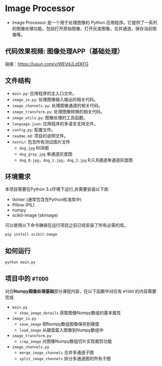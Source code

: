 # Image Processor
- Image Processor 是一个用于处理图像的 Python 应用程序。它提供了一系列的图像处理功能，包括打开原始图像，打开灰度图像，合并通道，保存当前图像等。

## 代码效果视频: 图像处理APP（基础处理）
链接：https://lusun.com/v/WEVdJLzEKFG

## 文件结构
- `main.py`: 应用程序的主入口文件。
- `image_io.py`: 处理图像输入输出的相关代码。
- `image_channels.py`: 处理图像通道的相关代码。
- `image_transform.py`: 处理图像转换的相关代码。
- `image_utils.py`: 图像处理的工具函数。
- `language.json`: 应用程序的多语言支持文件。
- `config.py`: 配置文件。
- `readme.md`: 项目的说明文件。
- `tests/`: 包含所有测试图片文件
  - `dog.jpg` RGB图
  - `dog_gray.jpg` 单通道灰度图
  - `dog_0.jpg`，`dog_1.jpg`，`dog_2.jpg` R,G,B通道单通道灰度图

## 环境需求
本项目需要在Python 3.x环境下运行,并需要安装以下库:
- tkinter (通常包含在Python标准库中)
- Pillow (PIL)
- numpy
- scikit-image (skimage)

可以使用以下命令确保在运行项目之前已经安装了所有必需的库。
```bash
pip install scikit-image
```


## 如何运行
```python
python main.py
```

## 项目中的 `#TODO`
对应**Numpy图像处理基础**部分课程内容，在以下函数中对应有 `#TODO` 的内容需要完成
- `main.py`
  - `show_image_details` 获取图像Numpy数组的基本属性
- `image_io.py`
  - `save_image` 把Numpy数组图像保存到硬盘
  - `load_image` 从硬盘载入图像到Numpy数组中
- `image_transform.py`
  - `crop_image` 对图像Numpy数组切片实现裁剪功能
- `image_channels.py`
  - `merge_image_channels` 合并多通道子图
  - `split_image_channels` 拆分多通道图的所有子图


